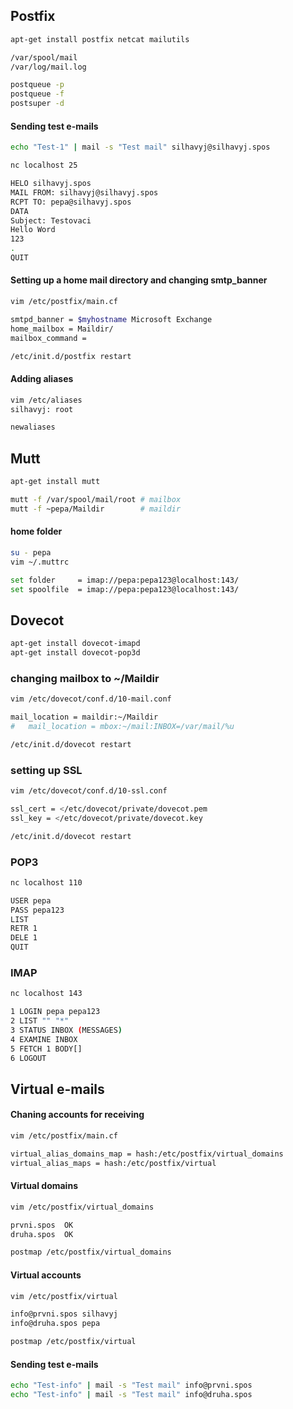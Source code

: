 ## Postfix
```bash
apt-get install postfix netcat mailutils
```
```bash
/var/spool/mail
/var/log/mail.log
```
```bash
postqueue -p
postqueue -f
postsuper -d
```
#### Sending test e-mails
```bash
echo "Test-1" | mail -s "Test mail" silhavyj@silhavyj.spos
```
```bash
nc localhost 25

HELO silhavyj.spos
MAIL FROM: silhavyj@silhavyj.spos
RCPT TO: pepa@silhavyj.spos
DATA
Subject: Testovaci
Hello Word
123
.
QUIT
```
#### Setting up a home mail directory and changing smtp_banner
```bash
vim /etc/postfix/main.cf
```
```bash
smtpd_banner = $myhostname Microsoft Exchange
home_mailbox = Maildir/
mailbox_command =
```
```bash
/etc/init.d/postfix restart
```
#### Adding aliases
```bash
vim /etc/aliases
silhavyj: root
```
```bash
newaliases
```
## Mutt
```bash
apt-get install mutt
```
```bash
mutt -f /var/spool/mail/root # mailbox
mutt -f ~pepa/Maildir        # maildir    
```
####  home folder
```bash
su - pepa
vim ~/.muttrc
```
```bash
set folder     = imap://pepa:pepa123@localhost:143/
set spoolfile  = imap://pepa:pepa123@localhost:143/
```
## Dovecot
```bash
apt-get install dovecot-imapd
apt-get install dovecot-pop3d
```
### changing mailbox to ~/Maildir
```bash
vim /etc/dovecot/conf.d/10-mail.conf
```
```bash
mail_location = maildir:~/Maildir
#   mail_location = mbox:~/mail:INBOX=/var/mail/%u
```
```bash
/etc/init.d/dovecot restart
```
### setting up SSL
```bash
vim /etc/dovecot/conf.d/10-ssl.conf
```
```bash
ssl_cert = </etc/dovecot/private/dovecot.pem
ssl_key = </etc/dovecot/private/dovecot.key
```
```bash
/etc/init.d/dovecot restart
```
### POP3
```bash
nc localhost 110

USER pepa
PASS pepa123
LIST
RETR 1
DELE 1
QUIT
```
### IMAP
```bash
nc localhost 143

1 LOGIN pepa pepa123
2 LIST "" "*"
3 STATUS INBOX (MESSAGES)
4 EXAMINE INBOX
5 FETCH 1 BODY[]
6 LOGOUT
```
## Virtual e-mails
#### Chaning accounts for receiving
```bash
vim /etc/postfix/main.cf
```
```bash
virtual_alias_domains_map = hash:/etc/postfix/virtual_domains
virtual_alias_maps = hash:/etc/postfix/virtual
```
#### Virtual domains
```bash
vim /etc/postfix/virtual_domains
```
```bash
prvni.spos  OK
druha.spos  OK
```
```bash
postmap /etc/postfix/virtual_domains
```
#### Virtual accounts
```bash
vim /etc/postfix/virtual
```
```bash
info@prvni.spos silhavyj
info@druha.spos pepa
```
```bash
postmap /etc/postfix/virtual
```
#### Sending test e-mails
```bash
echo "Test-info" | mail -s "Test mail" info@prvni.spos
echo "Test-info" | mail -s "Test mail" info@druha.spos
```
